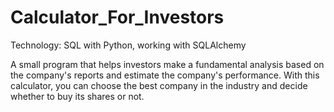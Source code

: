 # Calculator_For_Investors

Technology: SQL with Python, working with SQLAlchemy

A small program that helps investors make a fundamental analysis based on the company's reports and estimate the company's performance.
With this calculator, you can choose the best company in the industry and decide whether to buy its shares or not.
